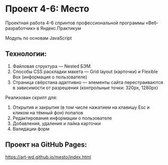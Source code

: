 # Проект 4-6: Место

Проектная работа 4-6 спринтов профессиональной программы «Веб-разработчик» в Яндекс.Практикум

Модуль по основам JavaScript

## Технологии:

1. Файловая структура — Nested БЭМ
2. Способы CSS раскладки макета — Grid layout (карточки) и Flexible Box (информация о пользователе)
3. Страница свёрстана адаптивно — элементы сайта перестраиваются в зависимости от разрешения (контрольные точки: 320px, 1280px)

Реализован скрипт для:
1. Открытия и закрытия (в том числе нажатием на клавишу Esc и кликом на тёмный фон) попапов
2. Редактирования информации о пользователе
3. Добавления, удаления и лайка карточки
4. Валидации форм

## Проект на GitHub Pages:
https://art-wd.github.io/mesto/index.html
